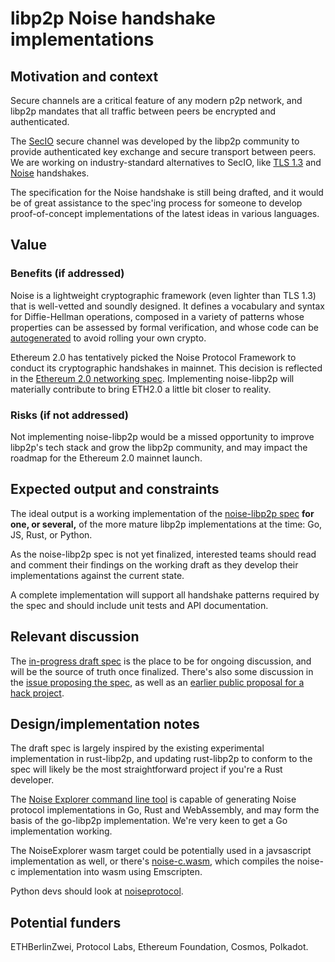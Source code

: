 # libp2p Noise handshake implementations

## Motivation and context

Secure channels are a critical feature of any modern p2p network, and libp2p mandates that all traffic between peers be encrypted and authenticated.

The [SecIO][secio-spec] secure channel was developed by the libp2p community to provide authenticated key exchange and secure transport between peers. We are working on industry-standard alternatives to SecIO, like [TLS 1.3][libp2p-tls-spec] and [Noise][noise-libp2p-spec-pr] handshakes.

The specification for the Noise handshake is still being drafted, and it would be of great assistance to the spec'ing process for someone to develop proof-of-concept implementations of the latest ideas in various languages.

## Value

<!-- Help the community understand the worth of carrying out this project, by
filling out the benefits and risks subsections. Write any general comments here.
-->

### Benefits (if addressed)

Noise is a lightweight cryptographic framework (even lighter than TLS 1.3) that is well-vetted and soundly designed. It defines a vocabulary and syntax for Diffie-Hellman operations, composed in a variety of patterns whose properties can be assessed by formal verification, and whose code can be [autogenerated](https://noiseexplorer.com/cmd/) to avoid rolling your own crypto.

Ethereum 2.0 has tentatively picked the Noise Protocol Framework to conduct its cryptographic handshakes in mainnet. This decision is reflected in the [Ethereum 2.0 networking spec][eth2-net-spec]. Implementing noise-libp2p will materially contribute to bring ETH2.0 a little bit closer to reality.

### Risks (if not addressed) 

Not implementing noise-libp2p would be a missed opportunity to improve libp2p's tech stack and grow the libp2p community, and may impact the roadmap for the Ethereum 2.0 mainnet launch. 

## Expected output and constraints

The ideal output is a working implementation of the [noise-libp2p spec][noise-libp2p-spec-pr] **for one, or several,** of the more mature libp2p implementations at the time: Go, JS, Rust, or Python.

As the noise-libp2p spec is not yet finalized, interested teams should read and comment their findings on the working draft as they develop their implementations against the current state.

A complete implementation will support all handshake patterns required by the spec and should include unit tests and API documentation.

## Relevant discussion

The [in-progress draft spec](https://github.com/libp2p/specs/pull/202) is the place to be for ongoing discussion, and will be the source of truth once finalized. There's also some discussion in the [issue proposing the spec](https://github.com/libp2p/specs/issues/195), as well as an [earlier public proposal for a hack project](https://github.com/libp2p/go-libp2p/issues/631).

## Design/implementation notes

The draft spec is largely inspired by the existing experimental implementation in rust-libp2p, and updating rust-libp2p to conform to the spec will likely be the most straightforward project if you're a Rust developer.

The [Noise Explorer command line tool](https://noiseexplorer.com/cmd/) is capable of generating Noise protocol implementations in Go, Rust and WebAssembly, and may form the basis of the go-libp2p implementation. We're very keen to get a Go implementation working.

The NoiseExplorer wasm target could be potentially used in a javsascript implementation as well, or there's [noise-c.wasm](https://github.com/nazar-pc/noise-c.wasm), which compiles the noise-c implementation into wasm using Emscripten.

Python devs should look at [noiseprotocol](https://github.com/plizonczyk/noiseprotocol).

## Potential funders

<!-- Optional: know of projects or organizations that would benefit from seeing this project come to fruition? Enumerate them here, supplying some context, and possibly mention the relevant people. -->

ETHBerlinZwei, Protocol Labs, Ethereum Foundation, Cosmos, Polkadot.

[noise-libp2p-spec-pr]: https://github.com/libp2p/specs/pull/202
[libp2p-tls-spec]: https://github.com/libp2p/specs/blob/master/tls/tls.md
[secio-spec]: https://github.com/libp2p/specs/blob/master/secio/README.md
[eth2-net-spec]: https://github.com/ethereum/eth2.0-specs/blob/dev/specs/networking/p2p-interface.md
